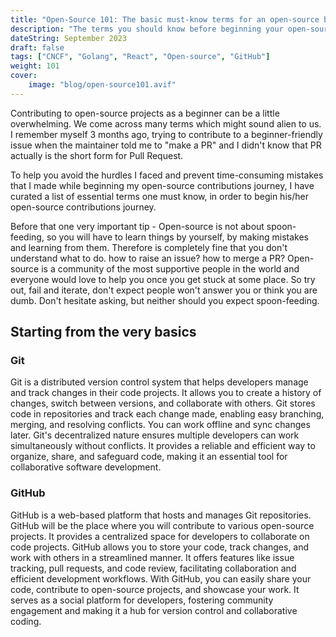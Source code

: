 ```yaml
---
title: "Open-Source 101: The basic must-know terms for an open-source beginner"
description: "The terms you should know before beginning your open-source journey"
dateString: September 2023
draft: false
tags: ["CNCF", "Golang", "React", "Open-source", "GitHub"]
weight: 101
cover:
    image: "blog/open-source101.avif"
---
```



Contributing to open-source projects as a beginner can be a little overwhelming. We come across many terms which might sound alien to us. I remember myself 3 months ago, trying to contribute to a beginner-friendly issue when the maintainer told me to "make a PR" and I didn't know that PR actually is the short form for Pull Request.

To help you avoid the hurdles I faced and prevent time-consuming mistakes that I made while beginning my open-source contributions journey, I have curated a list of essential terms one must know, in order to begin his/her open-source contributions journey.

Before that one very important tip - Open-source is not about spoon-feeding, so you will have to learn things by yourself, by making mistakes and learning from them. Therefore is completely fine that you don't understand what to do. how to raise an issue? how to merge a PR? Open-source is a community of the most supportive people in the world and everyone would love to help you once you get stuck at some place. So try out, fail and iterate, don't expect people won't answer you or think you are dumb. Don't hesitate asking, but neither should you expect spoon-feeding.

## Starting from the very basics

### Git
Git is a distributed version control system that helps developers manage and track changes in their code projects. It allows you to create a history of changes, switch between versions, and collaborate with others. Git stores code in repositories and track each change made, enabling easy branching, merging, and resolving conflicts. You can work offline and sync changes later. Git's decentralized nature ensures multiple developers can work simultaneously without conflicts. It provides a reliable and efficient way to organize, share, and safeguard code, making it an essential tool for collaborative software development.

### GitHub
GitHub is a web-based platform that hosts and manages Git repositories. GitHub will be the place where you will contribute to various open-source projects. It provides a centralized space for developers to collaborate on code projects. GitHub allows you to store your code, track changes, and work with others in a streamlined manner. It offers features like issue tracking, pull requests, and code review, facilitating collaboration and efficient development workflows. With GitHub, you can easily share your code, contribute to open-source projects, and showcase your work. It serves as a social platform for developers, fostering community engagement and making it a hub for version control and collaborative coding. 